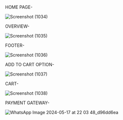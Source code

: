  HOME PAGE-

  ![Screenshot (1034)](https://github.com/abhi96256/Footwear_Fusion/assets/131523953/d3215a11-cdd9-4e22-a5d0-169557c7b22c)


  OVERVIEW-

                                                                             
 ![Screenshot (1035)](https://github.com/abhi96256/Footwear_Fusion/assets/131523953/d36f24d7-be17-4520-8f2b-006d2ae52239)

   FOOTER-

                                                                             
  ![Screenshot (1036)](https://github.com/abhi96256/Footwear_Fusion/assets/131523953/4f54b8d9-f845-4d00-ae42-52e30ebf3384)

  ADD TO CART OPTION-

                                                                            
 ![Screenshot (1037)](https://github.com/abhi96256/Footwear_Fusion/assets/131523953/1dc2bd2f-431e-4f15-83b0-7a23395a7522)

  CART-
                                                                            

  ![Screenshot (1038)](https://github.com/abhi96256/Footwear_Fusion/assets/131523953/9cdb631a-606c-425b-9475-68ed0a2d3acb)

  PAYMENT GATEWAY-

                                                                            
![WhatsApp Image 2024-05-17 at 22 03 48_d96dd6ea](https://github.com/abhi96256/Footwear_Fusion/assets/131523953/67455b8f-79df-434c-b212-9abacd381455)
